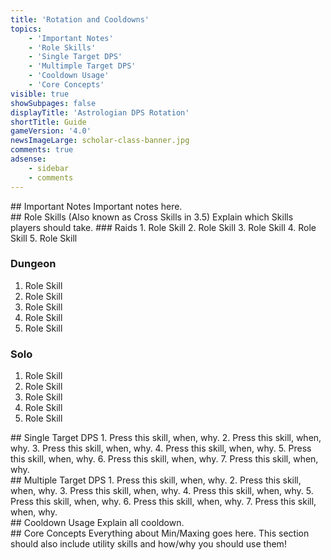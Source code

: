 ```yaml
---
title: 'Rotation and Cooldowns'
topics:
    - 'Important Notes'
    - 'Role Skills'
    - 'Single Target DPS'
    - 'Multimple Target DPS'
    - 'Cooldown Usage'
    - 'Core Concepts'
visible: true
showSubpages: false
displayTitle: 'Astrologian DPS Rotation'
shortTitle: Guide
gameVersion: '4.0'
newsImageLarge: scholar-class-banner.jpg
comments: true
adsense:
    - sidebar
    - comments
---
```


<div id='important-notes'></div>
## Important Notes
Important notes here.

<div id='role-skills'></div>
## Role Skills
(Also known as Cross Skills in 3.5) 
Explain which Skills players should take.
### Raids
1. Role Skill
2. Role Skill
3. Role Skill
4. Role Skill
5. Role Skill 

### Dungeon
1. Role Skill
2. Role Skill
3. Role Skill
4. Role Skill
5. Role Skill 

### Solo
1. Role Skill
2. Role Skill
3. Role Skill
4. Role Skill
5. Role Skill 

<div id='single-target-dps'></div>
## Single Target DPS
1. Press this skill, when, why.
2. Press this skill, when, why.
3. Press this skill, when, why.
4. Press this skill, when, why.
5. Press this skill, when, why.
6. Press this skill, when, why.
7. Press this skill, when, why.

<div id='multiple-target-dps'></div>
## Multiple Target DPS
1. Press this skill, when, why.
2. Press this skill, when, why.
3. Press this skill, when, why.
4. Press this skill, when, why.
5. Press this skill, when, why.
6. Press this skill, when, why.
7. Press this skill, when, why.

<div id='cooldown-usage'></div>
## Cooldown Usage
Explain all cooldown.

<div id='core-concepts'></div>
## Core Concepts
Everything about Min/Maxing goes here.
This section should also include utility skills and how/why you should use them!